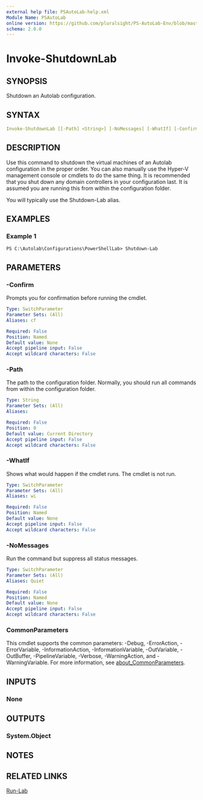 ```yaml
---
external help file: PSAutoLab-help.xml
Module Name: PSAutoLab
online version: https://github.com/pluralsight/PS-AutoLab-Env/blob/master/docs/Invoke-ShutdownLab.md
schema: 2.0.0
---
```


# Invoke-ShutdownLab

## SYNOPSIS

Shutdown an Autolab configuration.

## SYNTAX

```yaml
Invoke-ShutdownLab [[-Path] <String>] [-NoMessages] [-WhatIf] [-Confirm] [<CommonParameters>]
```

## DESCRIPTION

Use this command to shutdown the virtual machines of an Autolab configuration in the proper order. You can also manually use the Hyper-V management console or cmdlets to do the same thing. It is recommended that you shut down any domain controllers in your configuration last. It is assumed you are running this from within the configuration folder.

You will typically use the Shutdown-Lab alias.

## EXAMPLES

### Example 1

```shell
PS C:\Autolab\Configurations\PowerShellLab> Shutdown-Lab
```

## PARAMETERS

### -Confirm

Prompts you for confirmation before running the cmdlet.

```yaml
Type: SwitchParameter
Parameter Sets: (All)
Aliases: cf

Required: False
Position: Named
Default value: None
Accept pipeline input: False
Accept wildcard characters: False
```

### -Path

The path to the configuration folder. Normally, you should run all commands from within the configuration folder.

```yaml
Type: String
Parameter Sets: (All)
Aliases:

Required: False
Position: 0
Default value: Current Directory
Accept pipeline input: False
Accept wildcard characters: False
```

### -WhatIf

Shows what would happen if the cmdlet runs.
The cmdlet is not run.

```yaml
Type: SwitchParameter
Parameter Sets: (All)
Aliases: wi

Required: False
Position: Named
Default value: None
Accept pipeline input: False
Accept wildcard characters: False
```

### -NoMessages
Run the command but suppress all status messages.

```yaml
Type: SwitchParameter
Parameter Sets: (All)
Aliases: Quiet

Required: False
Position: Named
Default value: None
Accept pipeline input: False
Accept wildcard characters: False
```

### CommonParameters

This cmdlet supports the common parameters: -Debug, -ErrorAction, -ErrorVariable, -InformationAction, -InformationVariable, -OutVariable, -OutBuffer, -PipelineVariable, -Verbose, -WarningAction, and -WarningVariable. For more information, see [about_CommonParameters](http://go.microsoft.com/fwlink/?LinkID=113216).

## INPUTS

### None

## OUTPUTS

### System.Object

## NOTES

## RELATED LINKS

[Run-Lab](Invoke-RunLab.md)
